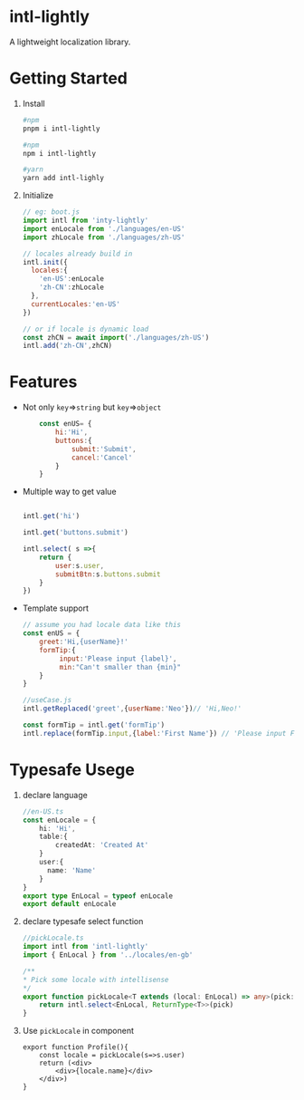 # intl-lightly
A lightweight localization library.

# Getting Started

1. Install
    ```bash
    #npm
    pnpm i intl-lightly

    #npm
    npm i intl-lightly

    #yarn
    yarn add intl-lighly
    ```



2. Initialize
    ```js
    // eg: boot.js
    import intl from 'inty-lightly'
    import enLocale from './languages/en-US'
    import zhLocale from './languages/zh-US'

    // locales already build in
    intl.init({
      locales:{
        'en-US':enLocale
        'zh-CN':zhLocale
      },
      currentLocales:'en-US'
    })

    // or if locale is dynamic load
    const zhCN = await import('./languages/zh-US') 
    intl.add('zh-CN',zhCN)

    ```

# Features
* Not only `key`=>`string` but `key`=>`object`
    ```js
        const enUS= {
            hi:'Hi',
            buttons:{
                submit:'Submit',
                cancel:'Cancel'
            }
        }

    ```
* Multiple way to get value
    ```js

    intl.get('hi')

    intl.get('buttons.submit')

    intl.select( s =>{
        return {
            user:s.user,
            submitBtn:s.buttons.submit
        }
    })

    ```
* Template support
    ```js
    // assume you had locale data like this
    const enUS = {
        greet:'Hi,{userName}!'
        formTip:{
             input:'Please input {label}',
             min:"Can't smaller than {min}"
        }
    }

    //useCase.js
    intl.getReplaced('greet',{userName:'Neo'})// 'Hi,Neo!'

    const formTip = intl.get('formTip')
    intl.replace(formTip.input,{label:'First Name'}) // 'Please input First Name'
    ```

# Typesafe Usege

1. declare language

    ```ts
    //en-US.ts
    const enLocale = {
        hi: 'Hi',
        table:{
            createdAt: 'Created At'
        }
        user:{
          name: 'Name'
        }
    }
    export type EnLocal = typeof enLocale
    export default enLocale
    ```
1. declare typesafe select function
    
    ```ts
    //pickLocale.ts
    import intl from 'intl-lightly'
    import { EnLocal } from '../locales/en-gb'

    /**
    * Pick some locale with intellisense
    */
    export function pickLocale<T extends (local: EnLocal) => any>(pick: T) {
        return intl.select<EnLocal, ReturnType<T>>(pick)
    }
    ```
1. Use `pickLocale` in component
    ```tsx
    export function Profile(){
        const locale = pickLocale(s=>s.user)
        return (<div>
            <div>{locale.name}</div>
        </div>)
    }
    ```